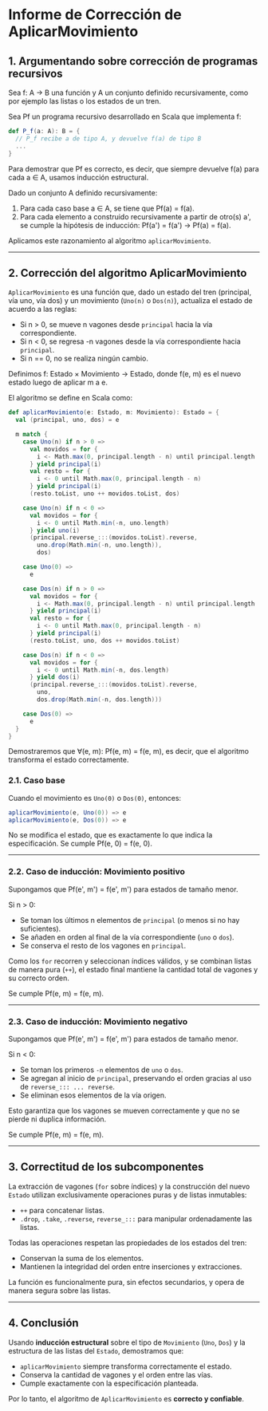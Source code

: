 # Informe de Corrección de AplicarMovimiento

## 1. Argumentando sobre corrección de programas recursivos

Sea f: A → B una función y A un conjunto definido recursivamente, como por ejemplo las listas o los estados de un tren.

Sea Pf un programa recursivo desarrollado en Scala que implementa f:

```scala
def P_f(a: A): B = {
  // P_f recibe a de tipo A, y devuelve f(a) de tipo B
  ...
}
```

Para demostrar que Pf es correcto, es decir, que siempre devuelve f(a) para cada a ∈ A, usamos inducción estructural.

Dado un conjunto A definido recursivamente:

1. Para cada caso base a ∈ A, se tiene que Pf(a) = f(a).
2. Para cada elemento a construido recursivamente a partir de otro(s) a', se cumple la hipótesis de inducción:
   Pf(a') = f(a') → Pf(a) = f(a).

Aplicamos este razonamiento al algoritmo `aplicarMovimiento`.

---

## 2. Corrección del algoritmo AplicarMovimiento

`AplicarMovimiento` es una función que, dado un estado del tren (principal, vía uno, vía dos) y un movimiento (`Uno(n)` o `Dos(n)`), actualiza el estado de acuerdo a las reglas:

- Si n > 0, se mueve n vagones desde `principal` hacia la vía correspondiente.
- Si n < 0, se regresa -n vagones desde la vía correspondiente hacia `principal`.
- Si n == 0, no se realiza ningún cambio.

Definimos f: Estado × Movimiento → Estado, donde f(e, m) es el nuevo estado luego de aplicar m a e.

El algoritmo se define en Scala como:

```scala
def aplicarMovimiento(e: Estado, m: Movimiento): Estado = {
  val (principal, uno, dos) = e

  m match {
    case Uno(n) if n > 0 =>
      val movidos = for {
        i <- Math.max(0, principal.length - n) until principal.length
      } yield principal(i)
      val resto = for {
        i <- 0 until Math.max(0, principal.length - n)
      } yield principal(i)
      (resto.toList, uno ++ movidos.toList, dos)

    case Uno(n) if n < 0 =>
      val movidos = for {
        i <- 0 until Math.min(-n, uno.length)
      } yield uno(i)
      (principal.reverse_:::(movidos.toList).reverse,
        uno.drop(Math.min(-n, uno.length)),
        dos)

    case Uno(0) =>
      e

    case Dos(n) if n > 0 =>
      val movidos = for {
        i <- Math.max(0, principal.length - n) until principal.length
      } yield principal(i)
      val resto = for {
        i <- 0 until Math.max(0, principal.length - n)
      } yield principal(i)
      (resto.toList, uno, dos ++ movidos.toList)

    case Dos(n) if n < 0 =>
      val movidos = for {
        i <- 0 until Math.min(-n, dos.length)
      } yield dos(i)
      (principal.reverse_:::(movidos.toList).reverse,
        uno,
        dos.drop(Math.min(-n, dos.length)))

    case Dos(0) =>
      e
  }
}
```

Demostraremos que ∀(e, m): Pf(e, m) = f(e, m), es decir, que el algoritmo transforma el estado correctamente.

### 2.1. Caso base

Cuando el movimiento es `Uno(0)` o `Dos(0)`, entonces:

```scala
aplicarMovimiento(e, Uno(0)) => e
aplicarMovimiento(e, Dos(0)) => e
```

No se modifica el estado, que es exactamente lo que indica la especificación. Se cumple Pf(e, 0) = f(e, 0).

---

### 2.2. Caso de inducción: Movimiento positivo

Supongamos que Pf(e', m') = f(e', m') para estados de tamaño menor.

Si n > 0:
- Se toman los últimos n elementos de `principal` (o menos si no hay suficientes).
- Se añaden en orden al final de la vía correspondiente (`uno` o `dos`).
- Se conserva el resto de los vagones en `principal`.

Como los `for` recorren y seleccionan índices válidos, y se combinan listas de manera pura (`++`), el estado final mantiene la cantidad total de vagones y su correcto orden.

Se cumple Pf(e, m) = f(e, m).

---

### 2.3. Caso de inducción: Movimiento negativo

Supongamos que Pf(e', m') = f(e', m') para estados de tamaño menor.

Si n < 0:
- Se toman los primeros `-n` elementos de `uno` o `dos`.
- Se agregan al inicio de `principal`, preservando el orden gracias al uso de `reverse_::: ... reverse`.
- Se eliminan esos elementos de la vía origen.

Esto garantiza que los vagones se mueven correctamente y que no se pierde ni duplica información.

Se cumple Pf(e, m) = f(e, m).

---

## 3. Correctitud de los subcomponentes

La extracción de vagones (`for` sobre índices) y la construcción del nuevo `Estado` utilizan exclusivamente operaciones puras y de listas inmutables:

- `++` para concatenar listas.
- `.drop`, `.take`, `.reverse`, `reverse_:::` para manipular ordenadamente las listas.

Todas las operaciones respetan las propiedades de los estados del tren:
- Conservan la suma de los elementos.
- Mantienen la integridad del orden entre inserciones y extracciones.

La función es funcionalmente pura, sin efectos secundarios, y opera de manera segura sobre las listas.

---

## 4. Conclusión

Usando **inducción estructural** sobre el tipo de `Movimiento` (`Uno`, `Dos`) y la estructura de las listas del `Estado`, demostramos que:

- `aplicarMovimiento` siempre transforma correctamente el estado.
- Conserva la cantidad de vagones y el orden entre las vías.
- Cumple exactamente con la especificación planteada.

Por lo tanto, el algoritmo de `AplicarMovimiento` es **correcto y confiable**.

